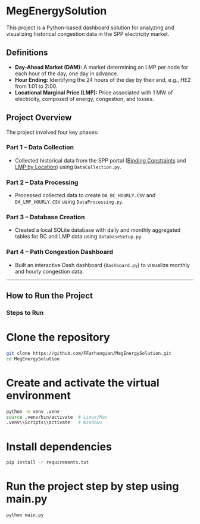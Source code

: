 # MegEnergySolution

This project is a Python-based dashboard solution for analyzing and visualizing historical congestion data in the SPP electricity market.

## Definitions
- **Day-Ahead Market (DAM):** A market determining an LMP per node for each hour of the day, one day in advance.
- **Hour Ending:** Identifying the 24 hours of the day by their end, e.g., HE2 from 1:01 to 2:00.
- **Locational Marginal Price (LMP):** Price associated with 1 MW of electricity, composed of energy, congestion, and losses.

## Project Overview
The project involved four key phases:

### **Part 1 – Data Collection**
- Collected historical data from the SPP portal ([Binding Constraints](https://portal.spp.org/pages/da-binding-constraints) and [LMP by Location](https://portal.spp.org/pages/da-lmp-by-location)) using `DataCollection.py`.

### **Part 2 – Data Processing**
- Processed collected data to create `DA_BC_HOURLY.CSV` and `DA_LMP_HOURLY.CSV` using `DataProcessing.py`.

### **Part 3 – Database Creation**
- Created a local SQLite database with daily and monthly aggregated tables for BC and LMP data using `DatabaseSetup.py`.
  
### **Part 4 – Path Congestion Dashboard**
- Built an interactive Dash dashboard (`Dashboard.py`) to visualize monthly and hourly congestion data.

---

## How to Run the Project

### **Steps to Run**

# Clone the repository
```bash
git clone https://github.com/FFarhangian/MegEnergySolution.git
cd MegEnergySolution
```

# Create and activate the virtual environment

```bash
python -m venv .venv
source .venv/bin/activate  # Linux/Mac
.venv\\Scripts\\activate   # Windows
```

# Install dependencies

```bash
pip install -r requirements.txt
```

# Run the project step by step using main.py

```bash
python main.py
```

